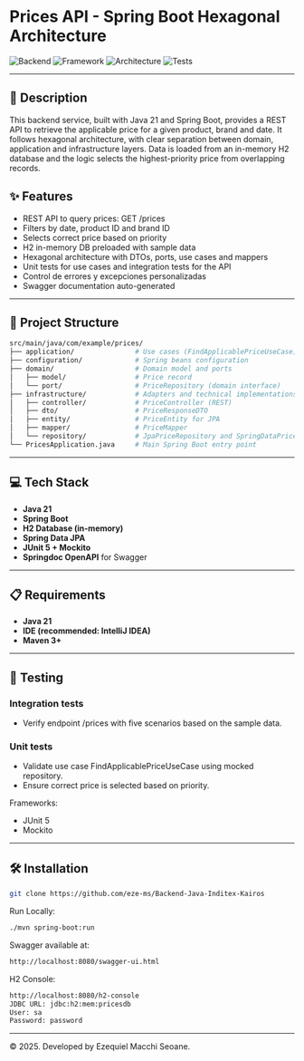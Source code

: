 # Prices API - Spring Boot Hexagonal Architecture

![Backend](https://img.shields.io/badge/backend-Java%2021-orange?style=flat-square)
![Framework](https://img.shields.io/badge/framework-Spring%20Boot-6db33f?style=flat-square)
![Architecture](https://img.shields.io/badge/architecture-Hexagonal-blueviolet?style=flat-square)
![Tests](https://img.shields.io/badge/tests-JUnit%205-blue?style=flat-square)

---

## 📄 Description

This backend service, built with Java 21 and Spring Boot, provides a REST API to retrieve the applicable price for a given product, brand and date. It follows hexagonal architecture, with clear separation between domain, application and infrastructure layers. Data is loaded from an in-memory H2 database and the logic selects the highest-priority price from overlapping records.


## ✨ Features
- REST API to query prices: GET /prices
- Filters by date, product ID and brand ID
- Selects correct price based on priority
- H2 in-memory DB preloaded with sample data
- Hexagonal architecture with DTOs, ports, use cases and mappers
- Unit tests for use cases and integration tests for the API
- Control de errores y excepciones personalizadas
- Swagger documentation auto-generated

---

## 🧱 Project Structure
```bash
src/main/java/com/example/prices/
├── application/               # Use cases (FindApplicablePriceUseCase)
├── configuration/             # Spring beans configuration
├── domain/                    # Domain model and ports
│   ├── model/                 # Price record
│   └── port/                  # PriceRepository (domain interface)
├── infrastructure/            # Adapters and technical implementations
│   ├── controller/            # PriceController (REST)
│   ├── dto/                   # PriceResponseDTO
│   ├── entity/                # PriceEntity for JPA
│   ├── mapper/                # PriceMapper
│   └── repository/            # JpaPriceRepository and SpringDataPriceRepository
└── PricesApplication.java     # Main Spring Boot entry point
```
---

## 💻 Tech Stack

- **Java 21**
- **Spring Boot**
- **H2 Database (in-memory)**
- **Spring Data JPA**
- **JUnit 5 + Mockito** 
- **Springdoc OpenAPI** for Swagger
---

## 📋 Requirements

- **Java 21** 
- **IDE (recommended: IntelliJ IDEA)**
- **Maven 3+**

---

## 🧪 Testing

### Integration tests
- Verify endpoint /prices with five scenarios based on the sample data.

### Unit tests
- Validate use case FindApplicablePriceUseCase using mocked repository.
- Ensure correct price is selected based on priority.

Frameworks:

- JUnit 5
- Mockito
---

## 🛠️ Installation
```bash
git clone https://github.com/eze-ms/Backend-Java-Inditex-Kairos
```

Run Locally:
```bash
./mvn spring-boot:run

```
Swagger available at:
```bash
http://localhost:8080/swagger-ui.html
```

H2 Console:
```bash
http://localhost:8080/h2-console
JDBC URL: jdbc:h2:mem:pricesdb
User: sa
Password: password
```
---

© 2025. Developed by Ezequiel Macchi Seoane.
